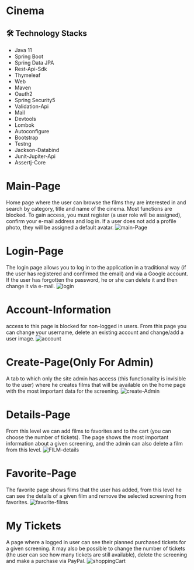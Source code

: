 # Cinema 

## 🛠 Technology Stacks
* Java 11
* Spring Boot
* Spring Data JPA 
* Rest-Api-Sdk
* Thymeleaf
* Web
* Maven
* Oauth2
* Spring Security5
* Validation-Api
* Mail
* Devtools
* Lombok
* Autoconfigure
* Bootstrap
* Testng
* Jackson-Databind
* Junit-Jupiter-Api
* Assertj-Core

# Main-Page
Home page where the user can browse the films they are interested in and search by category, title and name of the cinema. Most functions are blocked. To gain access, you must register (a user role will be assigned), confirm your e-mail address and log in. If a user does not add a profile photo, they will be assigned a default avatar.
![main-Page](https://github.com/Michal4213/Mix-Small-Apps/assets/130557912/dd937a5d-22f2-440d-904a-fcf42e62d20b)

# Login-Page
The login page allows you to log in to the application in a traditional way (if the user has registered and confirmed the email) and via a Google account. If the user has forgotten the password, he or she can delete it and then change it via e-mail.
![login](https://github.com/Michal4213/Mix-Small-Apps/assets/130557912/ae02e400-fd39-40b9-9066-ec916a899e33)

# Account-Information
access to this page is blocked for non-logged in users. From this page you can change your username, delete an existing account and change/add a user image.
![account](https://github.com/Michal4213/Mix-Small-Apps/assets/130557912/4f48ea76-0129-414a-bfe1-60c701e773f6)
# Create-Page(Only For Admin)
A tab to which only the site admin has access (this functionality is invisible to the user) where he creates films that will be available on the home page with the most important data for the screening.
![create-Admin](https://github.com/Michal4213/Mix-Small-Apps/assets/130557912/a44437e7-52f5-430d-9d43-042f86b75550)
# Details-Page
From this level we can add films to favorites and to the cart (you can choose the number of tickets). The page shows the most important information about a given screening, and the admin can also delete a film from this level.
![FILM-details](https://github.com/Michal4213/Mix-Small-Apps/assets/130557912/4212d1fe-5b15-4bf5-b48a-e437f6385831)
# Favorite-Page
The favorite page shows films that the user has added, from this level he can see the details of a given film and remove the selected screening from favorites.
![favorite-films](https://github.com/Michal4213/Mix-Small-Apps/assets/130557912/070af1c5-2636-488d-b650-475c6cc2f276)
# My Tickets
A page where a logged in user can see their planned purchased tickets for a given screening. it may also be possible to change the number of tickets (the user can see how many tickets are still available), delete the screening and make a purchase via PayPal.
![shoppingCart](https://github.com/Michal4213/Mix-Small-Apps/assets/130557912/fbf71990-dbb5-464a-a001-470cc77c21f3)
